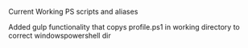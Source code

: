 Current Working PS scripts and aliases

Added gulp functionality that copys profile.ps1 in working directory to correct windowspowershell dir
